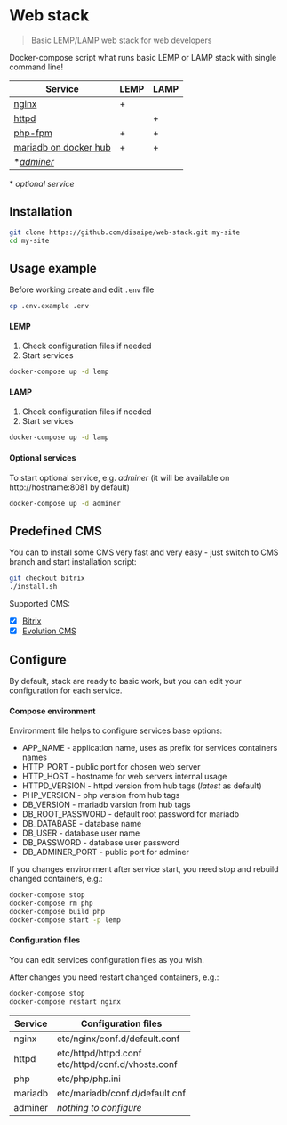 # Web stack

> Basic LEMP/LAMP web stack for web developers

Docker-compose script what runs basic LEMP or LAMP stack with single command line!

|Service|LEMP|LAMP|
|-|-|-|
|[nginx](https://hub.docker.com/_/nginx "nginx on docker hub")|+| |
|[httpd](https://hub.docker.com/_/httpd "httpd on docker hub")| |+|
|[php-fpm](https://hub.docker.com/_/php "php-fpm on docker hub")|+|+|
|[mariadb on docker hub](https://hub.docker.com/_/mariadb "mariadb on docker hub")|+|+|
|\**[adminer](https://hub.docker.com/_/adminer "adminer on docker hub")*| | |

\* *optional service*

## Installation

```bash
git clone https://github.com/disaipe/web-stack.git my-site
cd my-site
```

## Usage example

Before working create and edit `.env` file
```bash
cp .env.example .env
```

#### LEMP
1. Check configuration files if needed
2. Start services
```bash
docker-compose up -d lemp
```

#### LAMP
1. Check configuration files if needed
2. Start services
```bash
docker-compose up -d lamp
```

#### Optional services
To start optional service, e.g. *adminer* (it will be available on http://hostname:8081 by default)
```bash
docker-compose up -d adminer
```

## Predefined CMS

You can to install some CMS very fast and very easy - just switch to CMS branch and start installation script:
```bash
git checkout bitrix
./install.sh
```

Supported CMS:
- [x] [Bitrix](https://www.1c-bitrix.ru/)
- [x] [Evolution CMS](https://evo.im/)

## Configure
By default, stack are ready  to basic work, but you can edit your configuration for each service.


#### Compose environment

Environment file helps to configure services base options:
- APP_NAME - application name, uses as prefix for services containers names
- HTTP_PORT - public port for chosen web server
- HTTP_HOST - hostname for web servers internal usage
- HTTPD_VERSION - httpd version from hub tags (*latest* as default)
- PHP_VERSION - php version from hub tags
- DB_VERSION - mariadb varsion from hub tags
- DB_ROOT_PASSWORD - default root password for mariadb
- DB_DATABASE - database name
- DB_USER - database user name
- DB_PASSWORD - database user password
- DB_ADMINER_PORT - public port for adminer

If you changes environment after service start, you need stop and rebuild changed containers, e.g.:
```bash
docker-compose stop
docker-compose rm php
docker-compose build php
docker-compose start -p lemp
```

#### Configuration files
You can edit services configuration files as you wish.

After changes you need restart changed containers, e.g.:
```bash
docker-compose stop
docker-compose restart nginx
```

Service | Configuration files
-|-
nginx| etc/nginx/conf.d/default.conf
httpd |  etc/httpd/httpd.conf<br>etc/httpd/conf.d/vhosts.conf
php | etc/php/php.ini
mariadb | etc/mariadb/conf.d/default.cnf
adminer | *nothing to configure*
